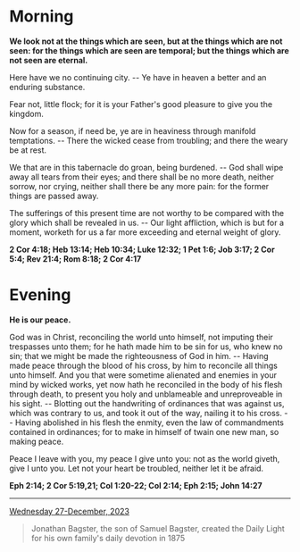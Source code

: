# Morning

**We look not at the things which are seen, but at the things which are not seen: for the things which are seen are temporal; but the things which are not seen are eternal.**
 
Here have we no continuing city. -- Ye have in heaven a better and an enduring substance.
 
Fear not, little flock; for it is your Father's good pleasure to give you the kingdom.
 
Now for a season, if need be, ye are in heaviness through manifold temptations. -- There the wicked cease from troubling; and there the weary be at rest.
 
We that are in this tabernacle do groan, being burdened. -- God shall wipe away all tears from their eyes; and there shall be no more death, neither sorrow, nor crying, neither shall there be any more pain: for the former things are passed away.
 
The sufferings of this present time are not worthy to be compared with the glory which shall be revealed in us. -- Our light affliction, which is but for a moment, worketh for us a far more exceeding and eternal weight of glory.  

**2 Cor 4:18; Heb 13:14; Heb 10:34; Luke 12:32; 1 Pet 1:6; Job 3:17; 2 Cor 5:4; Rev 21:4; Rom 8:18; 2 Cor 4:17**

# Evening

**He is our peace.**
 
God was in Christ, reconciling the world unto himself, not imputing their trespasses unto them; for he hath made him to be sin for us, who knew no sin; that we might be made the righteousness of God in him. -- Having made peace through the blood of his cross, by him to reconcile all things unto himself. And you that were sometime alienated and enemies in your mind by wicked works, yet now hath he reconciled in the body of his flesh through death, to present you holy and unblameable and unreproveable in his sight. -- Blotting out the handwriting of ordinances that was against us, which was contrary to us, and took it out of the way, nailing it to his cross. -- Having abolished in his flesh the enmity, even the law of commandments contained in ordinances; for to make in himself of twain one new man, so making peace.
 
Peace I leave with you, my peace I give unto you: not as the world giveth, give I unto you. Let not your heart be troubled, neither let it be afraid.  

**Eph 2:14; 2 Cor 5:19,21; Col 1:20-22; Col 2:14; Eph 2:15; John 14:27**

---

[Wednesday 27-December, 2023](https://t.me/s/daily_light)

> Jonathan Bagster, the son of Samuel Bagster, created the Daily Light for his own family's daily devotion in 1875

